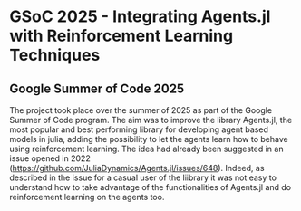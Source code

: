 # GSoC 2025 - Integrating Agents.jl with Reinforcement Learning Techniques
## Google Summer of Code 2025

The project took place over the summer of 2025 as part of the Google Summer of Code program. The aim was to improve the library Agents.jl, the most popular and best performing library for developing agent based models in julia, adding the possibility to let the agents learn how to behave using reinforcement learning. The idea had already been suggested in an issue opened in 2022 (https://github.com/JuliaDynamics/Agents.jl/issues/648). Indeed, as described in the issue for a casual user of the liibrary it was not easy to understand how to take advantage of the functionalities of Agents.jl and do reinforcement learning on the agents too.
